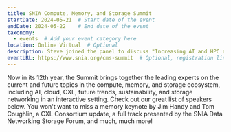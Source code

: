 ```yaml
---
title: SNIA Compute, Memory, and Storage Summit
startDate: 2024-05-21  # Start date of the event
endDate: 2024-05-22    # End date of the event
taxonomy:
  - events  # Add your event category here
location: Online Virtual  # Optional
description: Steve joined the panel to discuss "Increasing AI and HPC application performance with CXL fabrics". The Summit brings together the leading experts on the current and future topics in the compute, memory, and storage ecosystem, including AI, cloud, CXL, future trends, sustainability, and storage networking in an interactive setting.
eventURL: https://www.snia.org/cms-summit  # Optional, registration link, etc.
---
```


Now in its 12th year, the Summit brings together the leading experts on the current and future topics in the compute, memory, and storage ecosystem, including AI, cloud, CXL, future trends, sustainability, and storage networking in an interactive setting. Check out our great list of speakers below. You won't want to miss a memory keynote by Jim Handy and Tom Coughlin, a CXL Consortium update, a full track presented by the SNIA Data Networking Storage Forum, and much, much more!